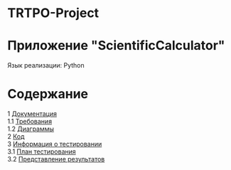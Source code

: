 # TRTPO-Project
# Приложение "ScientificCalculator"
Язык реализации: Python

# Содержание
1 [Документация](Documents)  
1.1 [Требования](Requirements.pdf)  
1.2 [Диаграммы](Documents/System%20project/README.md)  
2 [Код](Documents/ScientificCalculator.py)   
3 [Информация о тестировании](Documents/Testing)  
3.1 [План тестирования](Documents/Testing/TestPlan.md)  
3.2 [Представление результатов](Documents/Testing/TestResults.md)  
